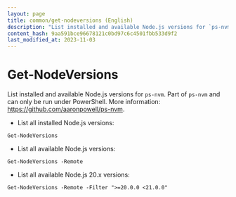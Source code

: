 ```yaml
---
layout: page
title: common/get-nodeversions (English)
description: "List installed and available Node.js versions for `ps-nvm`."
content_hash: 9aa591bce96678121c0bd97c6c4501fbb533d9f2
last_modified_at: 2023-11-03
---
```

# Get-NodeVersions

List installed and available Node.js versions for `ps-nvm`.
Part of `ps-nvm` and can only be run under PowerShell.
More information: <https://github.com/aaronpowell/ps-nvm>.

- List all installed Node.js versions:

`Get-NodeVersions`

- List all available Node.js versions:

`Get-NodeVersions -Remote`

- List all available Node.js 20.x versions:

`Get-NodeVersions -Remote -Filter ">=20.0.0 <21.0.0"`
